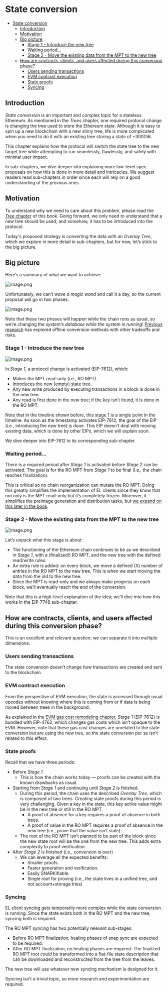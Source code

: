# State conversion

- [State conversion](#state-conversion)
  - [Introduction](#introduction)
  - [Motivation](#motivation)
  - [Big picture](#big-picture)
    - [Stage 1 - Introduce the new tree](#stage-1---introduce-the-new-tree)
    - [Waiting period…](#waiting-period)
    - [Stage 2 - Move the existing data from the MPT to the new tree](#stage-2---move-the-existing-data-from-the-mpt-to-the-new-tree)
  - [How are contracts, clients, and users affected during this conversion phase?](#how-are-contracts-clients-and-users-affected-during-this-conversion-phase)
    - [Users sending transactions](#users-sending-transactions)
    - [EVM contract execution](#evm-contract-execution)
    - [State proofs](#state-proofs)
    - [Syncing](#syncing)

## Introduction

*State conversion* is an important and complex topic for a stateless Ethereum. As mentioned in the *Trees* chapter, one required protocol change is changing the tree used to store the Ethereum state. Although it is easy to spin up a new blockchain with a new shiny tree, life is more complicated when you need to do it with an existing tree storing a state of ~300GiB.

This chapter explains how the protocol will switch the state tree to the new target tree while attempting to run seamlessly, flawlessly, and safely with minimal user impact.

In sub-chapters, we dive deeper into explaining more low-level spec proposals on how this is done in more detail and intricacies. We suggest readers read sub-chapters in order since each will rely on a good understanding of the previous ones.

## Motivation

To understand why we need to care about this problem, please read the [*Tree* chapter](../trees/intro.md) of this book. Going forward, we only need to understand that a new tree should be used, and somehow, it has to be introduced into the protocol.

Today's proposed strategy is converting the data with an *Overlay Tree*, which we explore in more detail in sub-chapters, but for now, let’s stick to the big picture.

## Big picture

Here’s a summary of what we want to achieve:

![image.png](./assets/intro-img-1.png)

Unfortunately, we can’t *wave a magic wand* and call it a day, so the current proposal will go in two phases.

![image.png](./assets/intro-img-2.png)

Note that these two phases will happen while the chain runs as usual, so we’re changing the *system’s database while the system is running*! [Previous research](https://notes.ethereum.org/@parithosh/verkle-transition#Conversion-node-method) has explored offline conversion methods with other tradeoffs and risks.

### Stage 1 - Introduce the new tree

![image.png](./assets/intro-img-3.png)

In *Stage 1,* a protocol change is activated (EIP-7612), which:

- Makes the MPT read-only (i.e., RO MPT).
- Introduces the new (empty) state tree.
- Any new write produced by executing transactions in a block is done in the new tree.
- Any read is first done in the new tree; if the key isn’t found, it is done in the RO MPT.

Note that in the timeline shown before, this stage 1 is a single point in the timeline. As soon as the timestamp activates EIP-7612, the goal of the EIP (i.e., introducing the new tree) is done. This EIP doesn’t deal with moving existing data, which is done by other EIPs, which we will explain soon.

We dive deeper into EIP-7612 in its corresponding sub-chapter.

### Waiting period…

There is a required period after *Stage 1* is activated before *Stage 2* can be activated. The goal is for the RO MPT from *Stage 1* to be final (i.e., the chain reaches finalization).

This is critical so no chain reorganization can mutate the RO MPT. Doing this greatly simplifies the implementation of EL clients since they know that not only is the MPT read-only but it’s completely frozen. Moreover, it simplifies the preimage generation and distribution tasks, but [we expand on this later in the book](./eip-7748.md#Preimages).

### Stage 2 - Move the existing data from the MPT to the new tree

![image.png](./assets/intro-img-4.png)

Let’s unpack what this stage is about:

- The functioning of the Ethereum chain continues to be as we described in *Stage 1*, with a (finalized!) RO MPT, and the new tree with the defined read/write rules.
- An extra rule is added: on every block, we move a defined (X) number of entries in the RO MPT to the new tree. This is when we start moving the data from the old to the new tree.
- Since the MPT is read-only and we always make progress on each block, we’ll eventually reach the end of the conversion.

Note that this is a high-level explanation of the idea; we’ll dive into how this works in the EIP-7748 sub-chapter.

## How are contracts, clients, and users affected during this conversion phase?

This is an excellent and relevant question; we can separate it into multiple dimensions.

### Users sending transactions

The state conversion doesn’t change how transactions are created and sent to the blockchain.

### EVM contract execution

From the perspective of EVM execution, the state is accessed through usual opcodes without knowing where this is coming from or if data is being moved between trees in the background.

As explained in the [EVM gas cost remodeling chapter](../gas-costs/intro.md), *Stage 1* (EIP-7612) is bundled with EIP-4762, which changes gas costs which isn’t opaque to the EVM. However, note that these gas cost changes are unrelated to the state conversion but are using the new tree, so the state conversion per se isn’t related to this effect.

### State proofs

Recall that we have three periods:

- Before *Stage 1*
  - This is how the chain works today — proofs can be created with the known drawbacks as usual.
- Starting from *Stage 1* and continuing until *Stage 2* is finished.
  - During this period, the chain uses the described *Overlay Tree,* which is composed of two trees. Creating state proofs during this period is very challenging. Given a key in the state, this key active value might be in the new tree or still in the RO MPT.
    - A proof of absence for a key requires a proof of absence in both trees.
    - A proof of value in the RO MPT requires a proof of absence in the new tree (i.e., prove that the value isn’t stale).
  - The root of the RO MPT isn’t planned to be part of the block since the new state root will be the one from the new tree. This adds extra complexity to proof verification.
- After *Stage 2* is finished (i.e., conversion is over)
  - We can leverage all the expected benefits:
    - Smaller proofs.
    - Faster generation and verification.
    - Easily SNARKifiable.
    - Single root for proving (i.e., the state lives in a unified tree, and not account+storage tries)

### Syncing

EL client syncing gets temporarily more complex while the state conversion is running. Since the state exists both in the RO MPT and the new tree, syncing both is required.

The RO MPT syncing has two potentially relevant sub-stages:

- Before RO MPT finalization, healing phases of snap sync are expected to be required.
- After RO MPT finalization, no healing phases are required. The finalized RO MPT root *could* be transformed into a flat-file state description that can be downloaded and reconstructed from the tree from the leaves.

The new tree will use whatever new syncing mechanism is designed for it.

Syncing isn’t a trivial topic, so more research and experimentation are required.
